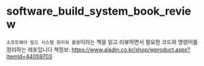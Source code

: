 # software_build_system_book_review
`소프트웨어 빌드 시스템 원리와 활용`이라는 책을 읽고 리뷰하면서 필요한 코드와 명령어를 정리하는 레포입니다
책정보: https://www.aladin.co.kr/shop/wproduct.aspx?ItemId=44059703

